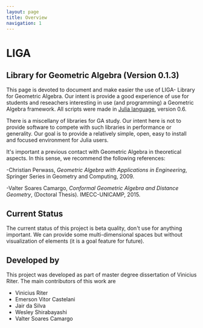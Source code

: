 ```yaml
---
layout: page
title: Overview
navigation: 1
---
```


# LIGA

## Library for Geometric Algebra (Version 0.1.3)


This page is devoted to document and make easier the use of LIGA- Library for 
Geometric Algebra. Our intent is provide a good experience of use for students 
and reseachers interesting in use (and programming) a Geometric Algebra 
framework. All scripts were made in [Julia language](www.julialang.org), 
version 0.6. 

There is a miscellany of libraries for GA study. Our intent here is not to provide software to compete with such libraries in performance or generality. Our goal is to provide a relatively simple, open, easy to install and focused environment for Julia users.

It's important a previous contact with Geometric Algebra in theoretical aspects.
 In this sense, we recommend the following references:

-Christian Perwass, *Geometric Algebra with Applications in Engineering*, 
Springer Series in Geometry and Computing, 2009.

-Valter Soares Camargo, *Conformal Geometric Algebra and Distance Geometry*, (Doctoral Thesis).
IMECC-UNICAMP, 2015. 


## Current Status

The current status of this project is beta quality, don't use for anything important. We can provide some multi-dimensional spaces but without visualization of elements (it is a goal feature for future).

## Developed by

This project was developed as part of master degree dissertation of Vinicius Riter. The main contributors of this work are

* Vinicius Riter
* Emerson Vitor Castelani
* Jair da Silva
* Wesley Shirabayashi
* Valter Soares Camargo


